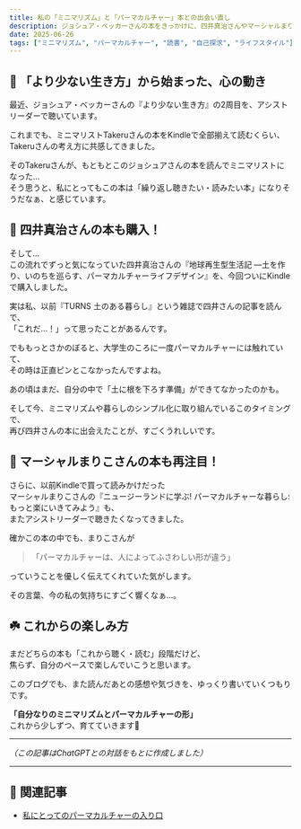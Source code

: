 ```yaml
---
title: 私の「ミニマリズム」と「パーマカルチャー」本との出会い直し
description: ジョシュア・ベッカーさんの本をきっかけに、四井真治さんやマーシャルまりこさんのパーマカルチャー本をまた読みたくなった話。私なりのミニマリズムとパーマカルチャーの道を、少しずつ探しはじめています。
date: 2025-06-26
tags: ["ミニマリズム", "パーマカルチャー", "読書", "自己探求", "ライフスタイル"]
---
```


## 🌱 「より少ない生き方」から始まった、心の動き

最近、ジョシュア・ベッカーさんの『より少ない生き方』の2周目を、アシストリーダーで聴いています。

これまでも、ミニマリストTakeruさんの本をKindleで全部揃えて読むくらい、Takeruさんの考え方に共感してきました。

そのTakeruさんが、もともとこのジョシュアさんの本を読んでミニマリストになった…  
そう思うと、私にとってもこの本は「繰り返し聴きたい・読みたい本」になりそうだなぁ、と感じています。

## 🍃 四井真治さんの本も購入！

そして…  
この流れでずっと気になっていた四井真治さんの『地球再生型生活記 ―土を作り、いのちを巡らす、パーマカルチャーライフデザイン』を、今回ついにKindleで購入しました。

実は私、以前『TURNS 土のある暮らし』という雑誌で四井さんの記事を読んで、  
「これだ…！」って思ったことがあるんです。

でももっとさかのぼると、大学生のころに一度パーマカルチャーには触れていて、  
その時は正直ピンとこなかったんですよね。

あの頃はまだ、自分の中で「土に根を下ろす準備」ができてなかったのかも。

そして今、ミニマリズムや暮らしのシンプル化に取り組んでいるこのタイミングで、  
再び四井さんの本に出会えたことが、すごくうれしいです。

## 🌸 マーシャルまりこさんの本も再注目！

さらに、以前Kindleで買って読みかけだった  
マーシャルまりこさんの『ニュージーランドに学ぶ! パーマカルチャーな暮らし: もっと楽にいきてみよう』も、  
またアシストリーダーで聴きたくなってきました。

確かこの本の中でも、まりこさんが

> 「パーマカルチャーは、人によってふさわしい形が違う」

っていうことを優しく伝えてくれていた気がします。

その言葉、今の私の気持ちにすごく響くなぁ…。

## ☘️ これからの楽しみ方

まだどちらの本も「これから聴く・読む」段階だけど、  
焦らず、自分のペースで楽しんでいこうと思います。

このブログでも、また読んだあとの感想や気づきを、ゆっくり書いていくつもりです。

**「自分なりのミニマリズムとパーマカルチャーの形」**  
これから少しずつ、育てていきます🌿

---

_（この記事はChatGPTとの対話をもとに作成しました）_

---

## 📌 関連記事

- [私にとってのパーマカルチャーの入り口](https://www.minimal-peil.com/2025/06/28/my-entry-point-into-permaculture.html)

<!-- Google tag (gtag.js) -->
<script async src="https://www.googletagmanager.com/gtag/js?id=G-89D1F7DMB6"></script>
<script>
  window.dataLayer = window.dataLayer || [];
  function gtag(){dataLayer.push(arguments);}
  gtag('js', new Date());

  gtag('config', 'G-89D1F7DMB6');
</script>

